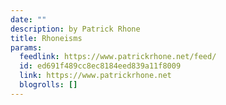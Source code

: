 ```yaml
---
date: ""
description: by Patrick Rhone
title: Rhoneisms
params:
  feedlink: https://www.patrickrhone.net/feed/
  id: ed691f489cc8ec8184eed839a11f8009
  link: https://www.patrickrhone.net
  blogrolls: []
---
```

